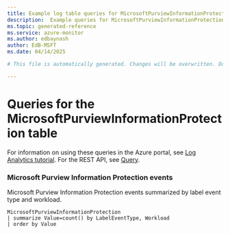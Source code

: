 ```yaml
---
title: Example log table queries for MicrosoftPurviewInformationProtection
description:  Example queries for MicrosoftPurviewInformationProtection log table
ms.topic: generated-reference
ms.service: azure-monitor
ms.author: edbaynash
author: EdB-MSFT
ms.date: 04/14/2025

# This file is automatically generated. Changes will be overwritten. Do not change this file directly. 

---
```


# Queries for the MicrosoftPurviewInformationProtection table

For information on using these queries in the Azure portal, see [Log Analytics tutorial](/azure/azure-monitor/logs/log-analytics-tutorial). For the REST API, see [Query](/azure/azure-monitor/logs/api/overview).


### Microsoft Purview Information Protection events  


Microsoft Purview Information Protection events summarized by label event type and workload.  

```query
MicrosoftPurviewInformationProtection
| summarize Value=count() by LabelEventType, Workload
| order by Value
```

